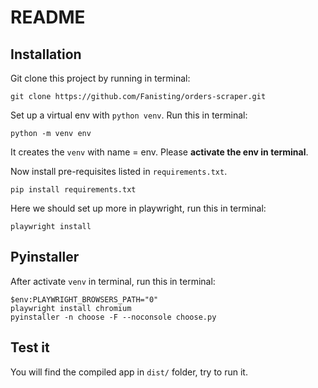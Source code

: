 # README

## Installation

Git clone this project by running in terminal:

```
git clone https://github.com/Fanisting/orders-scraper.git
```

Set up a virtual env with `python venv`. Run this in terminal:

```
python -m venv env
```

It creates the `venv` with name = env. Please **activate the env in terminal**. 

Now install pre-requisites listed in `requirements.txt`.

```
pip install requirements.txt
```

Here we should set up more in playwright, run this in terminal:

```
playwright install
```

## Pyinstaller

After activate `venv` in terminal, run this in terminal:
```
$env:PLAYWRIGHT_BROWSERS_PATH="0" 
playwright install chromium
pyinstaller -n choose -F --noconsole choose.py
```

## Test it

You will find the compiled app in `dist/` folder, try to run it. 

